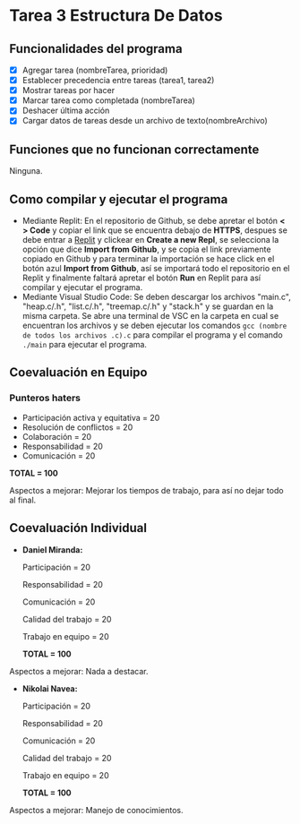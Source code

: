 # Tarea 3 Estructura De Datos
## Funcionalidades del programa 

- [x] Agregar tarea (nombreTarea, prioridad)
- [x] Establecer precedencia entre tareas (tarea1, tarea2)
- [x] Mostrar tareas por hacer
- [x] Marcar tarea como completada (nombreTarea)
- [x] Deshacer última acción 
- [x] Cargar datos de tareas desde un archivo de texto(nombreArchivo)

## Funciones que no funcionan correctamente
Ninguna.

## Como compilar y ejecutar el programa

- Mediante Replit:
En el repositorio de Github, se debe apretar el botón **< > Code** y copiar el link que se encuentra debajo de **HTTPS**, despues se debe entrar a [Replit](https://replit.com) y
clickear en **Create a new Repl**, se selecciona la opción que dice **Import from Github**, y se copia el link previamente copiado en Github y para terminar la importación se hace click
en el botón azul **Import from Github**, así se importará todo el repositorio en el Replit y finalmente faltará apretar el botón **Run** en Replit para así compilar y ejecutar el programa.
- Mediante Visual Studio Code:
Se deben descargar los archivos "main.c", "heap.c/.h", "list.c/.h", "treemap.c/.h" y "stack.h" y se guardan en la misma carpeta. Se abre una terminal de VSC en la carpeta en cual se encuentran los archivos
y se deben ejecutar los comandos `gcc (nombre de todos los archivos .c).c` para compilar el programa y el comando ` ./main` para ejecutar el programa.

## Coevaluación en Equipo
### Punteros haters
- Participación activa y equitativa = 20
- Resolución de conflictos = 20
- Colaboración = 20
- Responsabilidad = 20
- Comunicación = 20

**TOTAL = 100** 

Aspectos a mejorar: Mejorar los tiempos de trabajo, para así no dejar todo al final.

## Coevaluación Individual
- **Daniel Miranda:**

    Participación = 20

    Responsabilidad = 20

    Comunicación = 20

    Calidad del trabajo = 20

    Trabajo en equipo = 20

     **TOTAL = 100**

Aspectos a mejorar: Nada a destacar.

- **Nikolai Navea:**

    Participación = 20

    Responsabilidad = 20

    Comunicación = 20

    Calidad del trabajo = 20

    Trabajo en equipo = 20

     **TOTAL = 100**

Aspectos a mejorar: Manejo de conocimientos.
